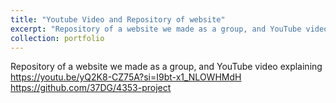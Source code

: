 ```yaml
---
title: "Youtube Video and Repository of website"
excerpt: "Repository of a website we made as a group, and YouTube video explaining  https://youtu.be/yQ2K8-CZ75A?si=I9bt-x1_NLOWHMdH  https://github.com/37DG/4353-project"
collection: portfolio
---
```


Repository of a website we made as a group, and YouTube video explaining  https://youtu.be/yQ2K8-CZ75A?si=I9bt-x1_NLOWHMdH  https://github.com/37DG/4353-project
